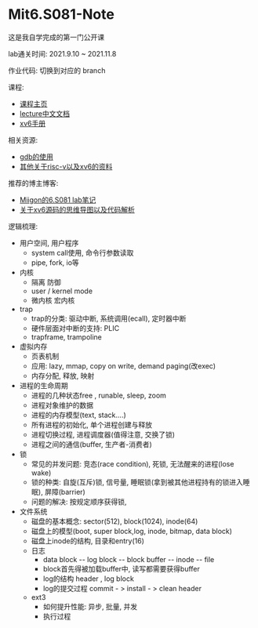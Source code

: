 # Mit6.S081-Note

这是我自学完成的第一门公开课

lab通关时间: 2021.9.10 ~ 2021.11.8



作业代码:  切换到对应的 branch

课程:

* [课程主页](https://pdos.csail.mit.edu/6.S081/2020/schedule.html)
* [lecture中文文档](https://mit-public-courses-cn-translatio.gitbook.io/mit6-s081/)
* [xv6手册](./Resources/XV6-Chinese-2020.pdf)

相关资源: 

* [gdb的使用](./Resources/gdb/README.md)
* [其他关于risc-v以及xv6的资料](./Resources/riscv)

推荐的博主博客:

* [Miigon的6.S081 lab笔记](https://0xffff.one/d/1085-mit6-s081-operating-system-engineering-cao-zuo-xi-tong-she-ji-ke-cheng-jie-shao)
* [关于xv6源码的思维导图以及代码解析](https://juejin.cn/post/7024713350567165965)

逻辑梳理:

* 用户空间, 用户程序
  * system call使用, 命令行参数读取
  * pipe, fork, io等
* 内核
  * 隔离 防御
  * user / kernel mode
  * 微内核  宏内核
* trap
  * trap的分类: 驱动中断, 系统调用(ecall), 定时器中断
  * 硬件层面对中断的支持: PLIC
  * trapframe, trampoline
* 虚拟内存
  * 页表机制
  * 应用: lazy, mmap, copy on write, demand paging(改exec)
  * 内存分配, 释放, 映射
* 进程的生命周期
  * 进程的几种状态free , runable, sleep, zoom
  * 进程对象维护的数据
  * 进程的内存模型(text, stack....)
  * 所有进程的初始化, 单个进程创建与释放
  * 进程切换过程, 进程调度器(值得注意, 交换了锁)
  * 进程之间的通信(buffer, 生产者-消费者)
* 锁
  * 常见的并发问题: 竞态(race condition), 死锁, 无法醒来的进程(lose wake)
  * 锁的种类: 自旋(互斥)锁, 信号量, 睡眠锁(拿到被其他进程持有的锁进入睡眠), 屏障(barrier)
  * 问题的解决: 按规定顺序获得锁, 
* 文件系统
  * 磁盘的基本概念: sector(512), block(1024), inode(64)
  * 磁盘上的模型(boot, super block,log, inode, bitmap, data block)
  * 磁盘上inode的结构, 目录和entry(16)
  * 日志
    * data block -- log block -- block buffer -- inode -- file
    * block首先得被加载buffer中, 读写都需要获得buffer
    * log的结构 header , log block
    * log的提交过程 commit - > install - > clean header
  * ext3
    * 如何提升性能: 异步, 批量, 并发
    * 执行过程

